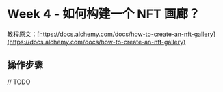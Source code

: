 # Week 4 - 如何构建一个 NFT 画廊？

教程原文：[https://docs.alchemy.com/docs/how-to-create-an-nft-gallery](https://docs.alchemy.com/docs/how-to-create-an-nft-gallery)

## 操作步骤

// TODO